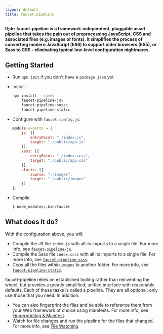 ```yaml
---
layout: default
title: faucet-pipeline
---
```


**tl;dr: faucet-pipeline is a framework-independent, pluggable asset pipeline
that takes the pain out of preprocessing JavaScript, CSS and associated files
(e.g. images or fonts). It simplifies the process of converting modern
JavaScript (ES6) to support older browsers (ES5), or Sass to CSS - eliminating
typical low-level configuration nightmares.**

## Getting Started

* Run `npm init` if you don't have a `package.json` yet
* Install:

    ```sh
    npm install --save\
        faucet-pipeline-js\
        faucet-pipeline-sass\
        faucet-pipeline-static
    ```

* Configure with `faucet.config.js`:

    ```javascript
    module.exports = {
        js: [{
            entryPoint: "./index.js",
            target: "./public/app.js"
        }],
        sass: [{
            entryPoint: "./index.scss",
            target: "./public/app.css"
        }],
        static: [{
            source: "./images",
            target: "./public/images"
        }]
    };
    ```

* Compile:

    ```
    $ node_modules/.bin/faucet
    ```

## What does it do?

With the configuration above, you will:

* Compile the JS file `index.js` with all its imports to a single file. For more
  info, see [`faucet-pipeline-js`](/js).
* Compile the Sass file `index.scss` with all its imports to a single file. For
  more info, see [`faucet-pipeline-sass`](/sass).
* Copy all the files within `images` to another folder. For more info, see
  [`faucet-pipeline-static`](/static).

faucet-pipeline relies on established tooling rather than reinventing the wheel,
but provides a greatly simplified, unified interface with reasonable defaults.
Each of these tasks is called a pipeline. They are all optional, only use those
that you need. In addition:

* You can also fingerprint the files and be able to reference them from your Web
  framework of choice using manifests. For more info, see
  [Fingerprinting & Manifest](/manifest).
* Watch for file changes and run the pipeline for the files that changed. For
  more info, see [File Watching](/watching).
